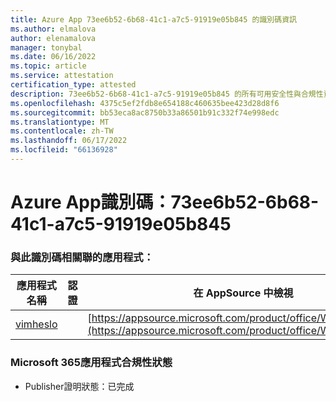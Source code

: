 ```yaml
---
title: Azure App 73ee6b52-6b68-41c1-a7c5-91919e05b845 的識別碼資訊
ms.author: elmalova
author: elenamalova
manager: tonybal
ms.date: 06/16/2022
ms.topic: article
ms.service: attestation
certification_type: attested
description: 73ee6b52-6b68-41c1-a7c5-91919e05b845 的所有可用安全性與合規性資訊。
ms.openlocfilehash: 4375c5ef2fdb8e654188c460635bee423d28d8f6
ms.sourcegitcommit: bb53eca8ac8750b33a86501b91c332f74e998edc
ms.translationtype: MT
ms.contentlocale: zh-TW
ms.lasthandoff: 06/17/2022
ms.locfileid: "66136928"
---
```

# <a name="azure-app-id-73ee6b52-6b68-41c1-a7c5-91919e05b845"></a>Azure App識別碼：73ee6b52-6b68-41c1-a7c5-91919e05b845


### <a name="apps-associated-with-this-id"></a>與此識別碼相關聯的應用程式：
| **應用程式名稱** | **認證** | **在 AppSource 中檢視** |
|--------------|---------------|-----------------------|
| [vimheslo](../forward/WA200003843.md) |  | [https://appsource.microsoft.com/product/office/WA200003843](https://appsource.microsoft.com/product/office/WA200003843) |

### <a name="microsoft-365-app-compliance-status"></a>Microsoft 365應用程式合規性狀態
- Publisher證明狀態：已完成
